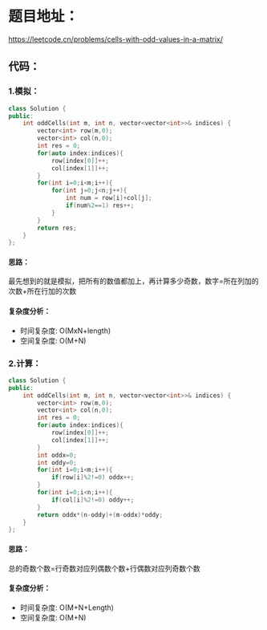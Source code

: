 # 题目地址：
https://leetcode.cn/problems/cells-with-odd-values-in-a-matrix/
## 代码：
### 1.模拟：
```C++
class Solution {
public:
    int oddCells(int m, int n, vector<vector<int>>& indices) {
        vector<int> row(m,0);
        vector<int> col(n,0);
        int res = 0;
        for(auto index:indices){
            row[index[0]]++;
            col[index[1]]++;
        }
        for(int i=0;i<m;i++){
            for(int j=0;j<n;j++){
                int num = row[i]+col[j];
                if(num%2==1) res++;
            }
        }
        return res;
    }
};
```
#### 思路：
最先想到的就是模拟，把所有的数值都加上，再计算多少奇数，数字=所在列加的次数+所在行加的次数
#### 复杂度分析：
- 时间复杂度: O(MxN+length)
- 空间复杂度: O(M+N)

### 2.计算：
```C++
class Solution {
public:
    int oddCells(int m, int n, vector<vector<int>>& indices) {
        vector<int> row(m,0);
        vector<int> col(n,0);
        int res = 0;
        for(auto index:indices){
            row[index[0]]++;
            col[index[1]]++;
        }
        int oddx=0;
        int oddy=0;
        for(int i=0;i<m;i++){
            if(row[i]%2!=0) oddx++;
        }
        for(int i=0;i<n;i++){
            if(col[i]%2!=0) oddy++;
        }
        return oddx*(n-oddy)+(m-oddx)*oddy;
    }
};
```
#### 思路：
总的奇数个数=行奇数对应列偶数个数+行偶数对应列奇数个数
#### 复杂度分析：
- 时间复杂度: O(M+N+Length)
- 空间复杂度: O(M+N)

